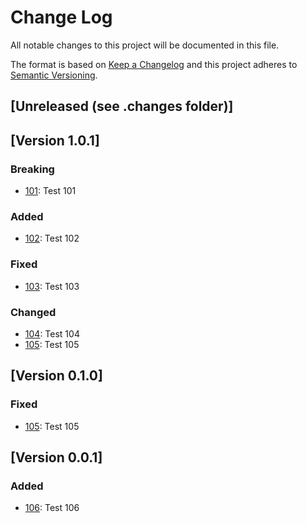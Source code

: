 # Change Log
All notable changes to this project will be documented in this file.

The format is based on [Keep a Changelog](http://keepachangelog.com/)
and this project adheres to [Semantic Versioning](http://semver.org/).

## [Unreleased (see .changes folder)]

## [Version 1.0.1]

### Breaking
- [101](https://github.com/OltaLabs/no-conflict-keep-a-changelog-action/pull/101): Test 101

### Added
- [102](https://github.com/OltaLabs/no-conflict-keep-a-changelog-action/pull/101): Test 102

### Fixed
- [103](https://github.com/OltaLabs/no-conflict-keep-a-changelog-action/pull/101): Test 103

### Changed
- [104](https://github.com/OltaLabs/no-conflict-keep-a-changelog-action/pull/101): Test 104
- [105](https://github.com/OltaLabs/no-conflict-keep-a-changelog-action/pull/101): Test 105

## [Version 0.1.0]

### Fixed
- [105](https://github.com/OltaLabs/no-conflict-keep-a-changelog-action/pull/101): Test 105

## [Version 0.0.1]

### Added
- [106](https://github.com/OltaLabs/no-conflict-keep-a-changelog-action/pull/101): Test 106